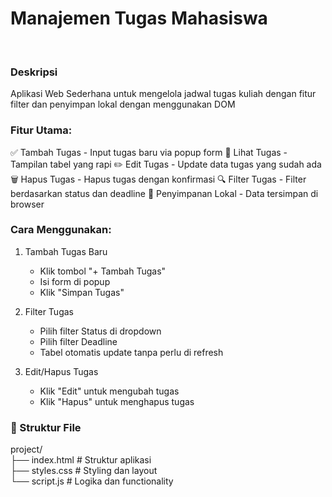 ﻿# Manajemen Tugas Mahasiswa
<br>

### Deskripsi

Aplikasi Web Sederhana untuk mengelola jadwal tugas kuliah dengan fitur filter dan penyimpan lokal dengan menggunakan DOM

### Fitur Utama:
✅ Tambah Tugas - Input tugas baru via popup form
👀 Lihat Tugas - Tampilan tabel yang rapi
✏️ Edit Tugas - Update data tugas yang sudah ada
🗑️ Hapus Tugas - Hapus tugas dengan konfirmasi
🔍 Filter Tugas - Filter berdasarkan status dan deadline
💾 Penyimpanan Lokal - Data tersimpan di browser

### Cara Menggunakan:
1. Tambah Tugas Baru
    -   Klik tombol "+ Tambah Tugas"
    -   Isi form di popup
    -   Klik "Simpan Tugas"

2. Filter Tugas
    -   Pilih filter Status di dropdown
    -   Pilih filter Deadline
    -   Tabel otomatis update tanpa perlu di refresh

3. Edit/Hapus Tugas
    -   Klik "Edit" untuk mengubah tugas
    -   Klik "Hapus" untuk menghapus tugas

### 📁 Struktur File
project/<br>
├── index.html      # Struktur aplikasi <br>
├── styles.css      # Styling dan layout  <br>
└── script.js       # Logika dan functionality








